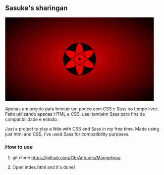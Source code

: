 ## Sasuke's sharingan

![](mangekyou-gif.gif)

Apenas um projeto para brincar um pouco com CSS e Sass no tempo livre.
Feito utilizando apenas HTML e CSS, usei também Sass para fins de compatibilidade e estudo.

Just a project to play a little with CSS and Sass in my free time.
Made using just html and CSS, i've used Sass for compatibility purposes.

### How to use
1. git clone https://github.com/GbrAntunes/Mangekyou

2. Open index.html and it's done!